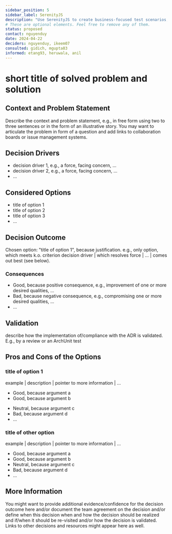 ```yaml
---
sidebar_position: 5
sidebar_label: SerenityJS
description: "Use SerenityJS to create business-focused test scenarios, automate acceptance criteria, test domain layer, and generate living documentation."
# These are optional elements. Feel free to remove any of them.
status: proposed
contact: nguyenduy
date: 2024-04-22  
deciders: nguyenduy, ikeem07
consulted: gidich, mgupta83
informed: etang93, heruwala, anil
---
```


# short title of solved problem and solution

## Context and Problem Statement

Describe the context and problem statement, e.g., in free form using two to three sentences or in the form of an illustrative story.
You may want to articulate the problem in form of a question and add links to collaboration boards or issue management systems.

<!-- This is an optional element. Feel free to remove. -->

## Decision Drivers

- decision driver 1, e.g., a force, facing concern, …
- decision driver 2, e.g., a force, facing concern, …
- … <!-- numbers of drivers can vary -->

## Considered Options

- title of option 1
- title of option 2
- title of option 3
- … <!-- numbers of options can vary -->

## Decision Outcome

Chosen option: "title of option 1", because
justification. e.g., only option, which meets k.o. criterion decision driver | which resolves force | … | comes out best (see below).

<!-- This is an optional element. Feel free to remove. -->

### Consequences

- Good, because positive consequence, e.g., improvement of one or more desired qualities, …
- Bad, because negative consequence, e.g., compromising one or more desired qualities, …
- … <!-- numbers of consequences can vary -->

<!-- This is an optional element. Feel free to remove. -->

## Validation

describe how the implementation of/compliance with the ADR is validated. E.g., by a review or an ArchUnit test

<!-- This is an optional element. Feel free to remove. -->

## Pros and Cons of the Options

### title of option 1

<!-- This is an optional element. Feel free to remove. -->

example | description | pointer to more information | …

- Good, because argument a
- Good, because argument b
<!-- use "neutral" if the given argument weights neither for good nor bad -->
- Neutral, because argument c
- Bad, because argument d
- … <!-- numbers of pros and cons can vary -->

### title of other option

example | description | pointer to more information | …

- Good, because argument a
- Good, because argument b
- Neutral, because argument c
- Bad, because argument d
- …

<!-- This is an optional element. Feel free to remove. -->

## More Information

You might want to provide additional evidence/confidence for the decision outcome here and/or
document the team agreement on the decision and/or
define when this decision when and how the decision should be realized and if/when it should be re-visited and/or
how the decision is validated.
Links to other decisions and resources might appear here as well.